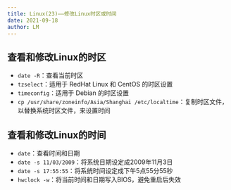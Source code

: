 ```yaml
---
title: Linux(23)——修改Linux时区或时间
date: 2021-09-18
author: LM
---
```


## 查看和修改Linux的时区

- `date -R`：查看当前时区
- `tzselect`：适用于 RedHat Linux 和 CentOS 的时区设置
- `timeconfig`：适用于 Debian 的时区设置
- `cp /usr/share/zoneinfo/Asia/Shanghai /etc/localtime`：复制时区文件，以替换系统时区文件，来设置时间

## 查看和修改Linux的时间

- `date`：查看时间和日期
- `date -s 11/03/2009`：将系统日期设定成2009年11月3日
- `date -s 17:55:55`：将系统时间设定成下午5点55分55秒
- `hwclock -w`：将当前时间和日期写入BIOS，避免重启后失效

